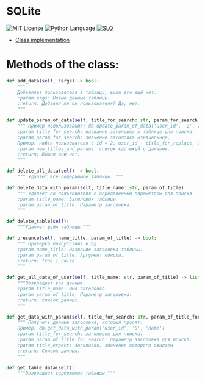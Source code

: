 # SQLite
<img src="https://img.shields.io/github/license/DimaPermyakov/IU5?color=brightgreen" alt="MIT License"> <img src="https://img.shields.io/badge/language-Python-blue.svg" alt="Python Language"> <img src="https://img.shields.io/badge/language-SQLite-red.svg" alt="SLQ">

* [Class implementation](https://github.com/mightyK1ngRichard/SQLite/blob/main/SQL_class.py)

# Methods of the class:
```python
def add_data(self, *args) -> bool:
    """
    Добавляет пользователя в таблицу, если его ещё нет.
    :param args: Новые данные таблицы.
    :return: Добавил ли он пользователя? Да, нет.
    """

def update_param_of_data(self, title_for_search: str, param_for_search, new_titles_and_params: list) -> bool:
    """ Пример использования: db.update_param_of_data('user_id', '2', [('user_id', 23), ('name', 'help')]).
    :param title_for_search: название заголовка в таблице для поиска.
    :param param_for_search: значение заголовка изначальное.
    Пример: найти пользователя с id = 2. user_id - title_for_replace, 2 - param_for_replace.
    :param new_titles_and_params: список картежей с данными.
    :return: Вышло или нет.
    """

def delete_all_data(self) -> bool:
    """ Удаляет всё содержимое таблицы. """

def delete_data_with_param(self, title_name: str, param_of_title):
    """ Удаляет по пользователя с определенным параметром для поиска.
    :param title_name: Заголовок таблицы.
    :param param_of_title: Параметр заголовка.
    """

def delete_table(self):
    """Удаляет файл таблицы."""

def presence(self, name_title, param_of_title) -> bool:
    """ Проверка присутствия в бд.
    :param name_title: Название заголовка таблицы.
    :param param_of_title: Аргумент поиска.
    :return: True / False
    """

def get_all_data_of_user(self, title_name: str, param_of_title) -> list:
    """Возвращает все данные.
    :param title_name: Имя заголовка.
    :param param_of_title: Параметр заголовка.
    :return: список данных.
    """

def get_data_with_param(self, title_for_search: str, param_of_title_for_search, title_expect: str) -> list:
    """ Получить данные заголовка, который просят.
    Пример: db.get_data_with_param('user_id', '0', 'name')
    :param title_for_search: заголовок для поиска.
    :param param_of_title_for_search: параметр заголовка для поиска.
    :param title_expect: заголовок, значение которого ожидаем.
    :return: Список данных.
    """

def get_table_data(self):
    """Возвращает содержимое таблицы."""
```
